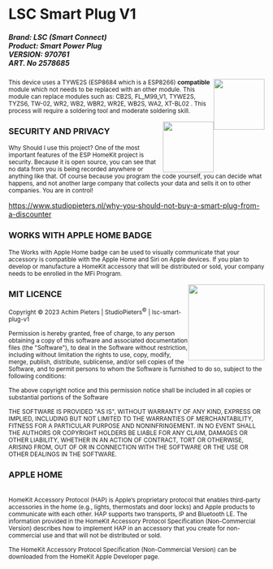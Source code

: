 # LSC Smart Plug V1
##### Brand: LSC (Smart Connect)<br>Product: Smart Power Plug<br>VERSION: 970761 <br>ART. No 2578685

<img  style="float: right;" src="https://github.com/AchimPieters/lsc-smart-plug-v1/blob/main/image/LSC_Power_Plug_V1.png" width="100">



<sup>This device uses a TYWE2S (ESP8684 which is a ESP8266) <b>compatible</b> module which not needs to be replaced with an other module. This module can replace modules such as: CB2S, FL_M99_V1, TYWE2S, TYZS6, TW-02, WR2, WB2, WBR2, WR2E, WB2S, WA2, XT-BL02 . This process will require a soldering tool and moderate soldering skill.</sup> 

<img  style="float: right;" src="https://github.com/AchimPieters/lsc-smart-plug-v1/blob/main/image/LSC_SMART-POWER-PLUG.png" width="100">

### SECURITY AND PRIVACY
<sup>Why Should I use this project? One of the most important features of the ESP HomeKit project is security. Because it is open source, you can see that no data from you is being recorded anywhere or anything like that. Of course because you program the code yourself, you can decide what happens, and not another large company that collects your data and sells it on to other companies. You are in control!</sup> 

https://www.studiopieters.nl/why-you-should-not-buy-a-smart-plug-from-a-discounter


### WORKS WITH APPLE HOME BADGE

<sup>The Works with Apple Home badge can be used to visually communicate that your accessory is compatible with the Apple Home and Siri on Apple devices. If you plan to develop or manufacture a HomeKit accessory that will be distributed or sold, your company needs to be enrolled in the MFi Program.</sup> 

<img  style="float: right;" src="https://github.com/AchimPieters/ESP32-SmartPlug/blob/main/images/works-with-apple-home.svg" width="150">


### MIT LICENCE

<sub>Copyright © 2023 Achim Pieters | StudioPieters<sup>©</sup> | lsc-smart-plug-v1</sub>

<sub>Permission is hereby granted, free of charge, to any person obtaining a copy of this software and associated documentation files (the "Software"), to deal in the Software without restriction, including without limitation the rights to use, copy, modify, merge, publish, distribute, sublicense, and/or sell copies of the Software, and to permit persons to whom the Software is furnished to do so, subject to the following conditions:</sub>

<sub>The above copyright notice and this permission notice shall be included in all copies or substantial portions of the Software</sup></sub>

<sub>THE SOFTWARE IS PROVIDED "AS IS", WITHOUT WARRANTY OF ANY KIND, EXPRESS OR IMPLIED, INCLUDING BUT NOT LIMITED TO THE WARRANTIES OF MERCHANTABILITY, FITNESS FOR A PARTICULAR PURPOSE AND NONINFRINGEMENT. IN NO EVENT SHALL THE AUTHORS OR COPYRIGHT HOLDERS BE LIABLE FOR ANY CLAIM, DAMAGES OR OTHER LIABILITY, WHETHER IN AN ACTION OF CONTRACT, TORT OR OTHERWISE, ARISING FROM, OUT OF OR IN CONNECTION WITH THE SOFTWARE OR THE USE OR OTHER DEALINGS IN THE SOFTWARE.</sub>

### APPLE HOME

<img  style="float: right;" src="https://github.com/AchimPieters/ESP32-SmartPlug/blob/main/images/apple_logo.png" width="10"><br> <sub>HomeKit Accessory Protocol (HAP) is Apple’s proprietary protocol that enables third-party accessories in the home (e.g., lights, thermostats and door locks) and Apple products to communicate with each other. HAP supports two transports, IP and Bluetooth LE. The information provided in the HomeKit Accessory Protocol Specification (Non-Commercial Version) describes how to implement HAP in an accessory that you create for non-commercial use and that will not be distributed or sold.</sub>

<sub>The HomeKit Accessory Protocol Specification (Non-Commercial Version) can be downloaded from the HomeKit Apple Developer page.</sub>

